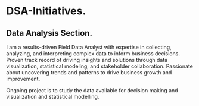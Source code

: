 # DSA-Initiatives.
## Data Analysis Section.

I am a results-driven Field Data Analyst with expertise in collecting, analyzing, and interpreting complex data to inform business decisions. Proven track record of driving insights and solutions through data visualization, statistical modeling, and stakeholder collaboration. Passionate about uncovering trends and patterns to drive business growth and improvement.

Ongoing project is to study the data available for decision making and visualization and statistical modelling.
